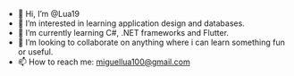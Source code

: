 - 👋 Hi, I’m @Lua19
- 👀 I’m interested in learning application design and databases.
- 🌱 I’m currently learning C#, .NET frameworks and Flutter.
- 💞️ I’m looking to collaborate on anything where i can learn something fun or useful.
- 📫 How to reach me: miguellua100@gmail.com

<!---
Lua19/Lua19 is a ✨ special ✨ repository because its `README.md` (this file) appears on your GitHub profile.
You can click the Preview link to take a look at your changes.
--->
